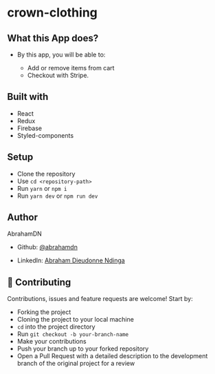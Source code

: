 # crown-clothing

## What this App does?

- By this app, you will be able to:

  - Add or remove items from cart
  - Checkout with Stripe.

## Built with

- React
- Redux
- Firebase
- Styled-components

## Setup

- Clone the repository
- Use `cd <repository-path>`
- Run `yarn` or `npm i`
- Run `yarn dev` or `npm run dev`

## Author

AbrahamDN

- Github: [@abrahamdn](https://github.com/abrahamdn)

- LinkedIn: [Abraham Dieudonne Ndinga](https://www.linkedin.com/in/abrahamdn/)

## 🤝 Contributing

Contributions, issues and feature requests are welcome! Start by:

- Forking the project
- Cloning the project to your local machine
- `cd` into the project directory
- Run `git checkout -b your-branch-name`
- Make your contributions
- Push your branch up to your forked repository
- Open a Pull Request with a detailed description to the development branch of the original project for a review


